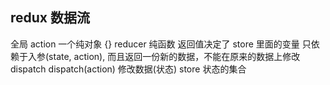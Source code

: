 ## redux 数据流
全局
action     一个纯对象 {}
reducer    纯函数 返回值决定了 store 里面的变量 只依赖于入参(state, action), 而且返回一份新的数据，不能在原来的数据上修改
dispatch   dispatch(action) 修改数据(状态)
store      状态的集合